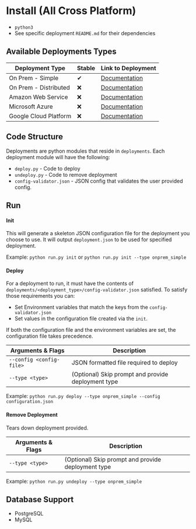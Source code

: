 # Install (All Cross Platform)
- `python3`
- See specific deployment `README.md` for their dependencies

## Available Deployments Types
| Deployment Type       | Stable | Link to Deployment                                    |
|-----------------------|--------|-------------------------------------------------------|
| On Prem - Simple      | ✔      | [Documentation](deployments/onprem_simple/README.md) |
| On Prem - Distributed | ❌      | [Documentation](deployments/onprem_distributed/README.md) |
| Amazon Web Service    | ❌      | [Documentation](deployments/aws/README.md) |
| Microsoft Azure       | ❌      | [Documentation](deployments/azure/README.md) |
| Google Cloud Platform | ❌      | [Documentation](deployments/gcp/README.md) |

## Code Structure
Deployments are python modules that reside in `deployments`.  Each deployment module will have the following:
- `deploy.py` - Code to deploy 
- `undeploy.py` - Code to remove deployment
- `config-validator.json` - JSON config that validates the user provided config.  

## Run
#### Init
This will generate a skeleton JSON configuration file for the deployment you choose to use.  It will output `deployment.json` to be used for specified deployment.

Example: `python run.py init` or `python run.py init --type onprem_simple`

#### Deploy
For a deployment to run, it must have the contents of `deployments/<deployment_type>/config-validator.json` satisfied.
To satisfy those requirements you can:
- Set Environment variables that match the keys from the `config-validator.json`
- Set values in the configuration file created via the `init`.

If both the configuration file and the environment variables are set, the configuration file takes precedence.

| Arguments & Flags                                   | Description                                                             |
|-----------------------------------------------------|-------------------------------------------------------------------------|
| `--config <config-file>`                            | JSON formatted file required to deploy                                  |
| `--type <type>`                                     | (Optional) Skip prompt and provide deployment type                      |

Example: `python run.py deploy --type onprem_simple --config configuration.json`


#### Remove Deployment
Tears down deployment provided. 

| Arguments & Flags                                   | Description                                                             |
|-----------------------------------------------------|-------------------------------------------------------------------------|
| `--type <type>`                                     | (Optional) Skip prompt and provide deployment type                      |
 
Example: `python run.py undeploy --type onprem_simple`


## Database Support
- PostgreSQL
- MySQL
